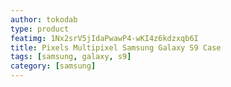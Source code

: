 ```yaml
---
author: tokodab
type: product
featimg: 1Nx2srV5jIdaPwawP4-wKI4z6kdzxqb6I
title: Pixels Multipixel Samsung Galaxy S9 Case
tags: [samsung, galaxy, s9]
category: [samsung]
---
```

